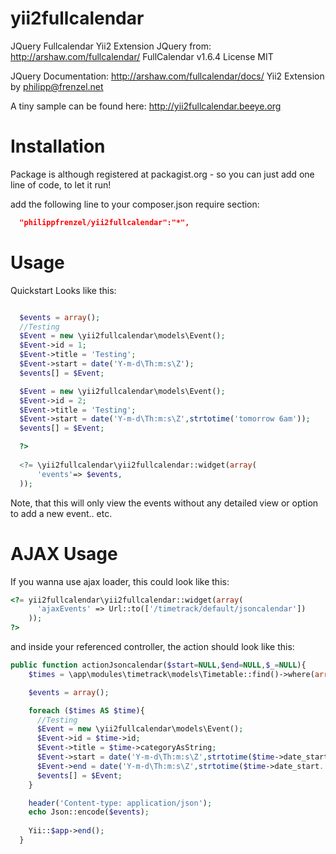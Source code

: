 yii2fullcalendar
================
JQuery Fullcalendar Yii2 Extension
JQuery from: http://arshaw.com/fullcalendar/
FullCalendar v1.6.4
License MIT

JQuery Documentation:
http://arshaw.com/fullcalendar/docs/
Yii2 Extension by <philipp@frenzel.net>

A tiny sample can be found here:
http://yii2fullcalendar.beeye.org

Installation
============
Package is although registered at packagist.org - so you can just add one line of code, to let it run!

add the following line to your composer.json require section:
```json
  "philippfrenzel/yii2fullcalendar":"*",
```

Usage
=====

Quickstart Looks like this:

```php

  $events = array();
  //Testing
  $Event = new \yii2fullcalendar\models\Event();
  $Event->id = 1;
  $Event->title = 'Testing';
  $Event->start = date('Y-m-d\Th:m:s\Z');
  $events[] = $Event;

  $Event = new \yii2fullcalendar\models\Event();
  $Event->id = 2;
  $Event->title = 'Testing';
  $Event->start = date('Y-m-d\Th:m:s\Z',strtotime('tomorrow 6am'));
  $events[] = $Event;

  ?>
  
  <?= \yii2fullcalendar\yii2fullcalendar::widget(array(
      'events'=> $events,
  ));
```

Note, that this will only view the events without any detailed view or option to add a new event.. etc.

AJAX Usage
==========
If you wanna use ajax loader, this could look like this:

```php
<?= yii2fullcalendar\yii2fullcalendar::widget(array(
      'ajaxEvents' => Url::to(['/timetrack/default/jsoncalendar'])
    ));
?>
```

and inside your referenced controller, the action should look like this:

```php
public function actionJsoncalendar($start=NULL,$end=NULL,$_=NULL){
    $times = \app\modules\timetrack\models\Timetable::find()->where(array('category'=>\app\modules\timetrack\models\Timetable::CAT_TIMETRACK))->all();

    $events = array();

    foreach ($times AS $time){
      //Testing
      $Event = new \yii2fullcalendar\models\Event();
      $Event->id = $time->id;
      $Event->title = $time->categoryAsString;
      $Event->start = date('Y-m-d\Th:m:s\Z',strtotime($time->date_start.' '.$time->time_start));
      $Event->end = date('Y-m-d\Th:m:s\Z',strtotime($time->date_start.' '.$time->time_end));
      $events[] = $Event;
    }

    header('Content-type: application/json');
    echo Json::encode($events);
    
    Yii::$app->end();
  }
```
